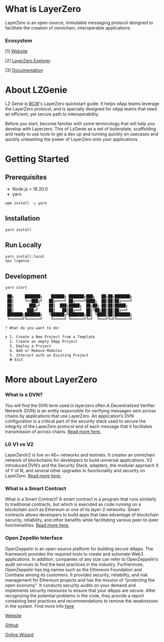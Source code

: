 # What is LayerZero
LayerZero is an open-source, immutable messaging protocol designed to facilitate the creation of omnichain, interoperable applications.

### Ecosystem
[1] <a href="https://layerzero.network/" target="_blank">Website</a>

[2] <a href="https://layerzeroscan.com/" target="_blank">LayerZero Explorer</a>

[3] <a href="https://docs.layerzero.network/v2/" target="_blank">Documentation</a>


# About LZGenie
LZ Genie is <a href="https://www.bcw.group/" target="_blank">BCW</a>'s LayerZero quickstart guide. It helps oApp teams leverage the LayerZero protocol, and is specially designed for oApp teams that need an efficient, yet secure path to interoperability.

Before you start, become familiar with some terminology that will help you develop with Layerzero.
This of LzGenie as a set of boilerplate, scaffolding and ready to use tools to get a dev up and running quickly on usecases and quickly unleashing the power of LayerZero onto your applications.

# Getting Started

## Prerequisites

- Node.js > 18.20.0
- yarn

```bash
npm install -g yarn
```

## Installation

```bash
yarn install
```

## Run Locally

```bash
yarn install:local
npx lzgenie
```

## Development

```bash
yarn start
```

```bash
 ██╗     ███████╗    ██████╗ ███████╗███╗   ██╗██╗███████╗
 ██║     ╚══███╔╝   ██╔════╝ ██╔════╝████╗  ██║██║██╔════╝
 ██║       ███╔╝    ██║  ███╗█████╗  ██╔██╗ ██║██║█████╗  
 ██║      ███╔╝     ██║   ██║██╔══╝  ██║╚██╗██║██║██╔══╝  
 ███████╗███████╗   ╚██████╔╝███████╗██║ ╚████║██║███████╗
 ╚══════╝╚══════╝    ╚═════╝ ╚══════╝╚═╝  ╚═══╝╚═╝╚══════╝

? What do you want to do?

❯ 1. Create a New Project from a Template
  2. Create an empty OApp Project
  3. Deploy a Project
  4. Add or Remove Modules
  5. Interact with an Existing Project
  ❌ Exit
```

# More about LayerZero

### What is a DVN?
You will find the DVN term used in layerzero often.A Decentralized Verifier Network (DVN) is an entity responsible for verifying messages sent across chains by applications that use LayerZero. An application’s DVN configuration is a critical part of the security stack used to secure the integrity of the LayerZero protocol and of each message that it facilitates transmission of across chains. 
<a href="https://medium.com/layerzero-official/layerzero-v2-explaining-dvns-02e08cce4e80" target="_blank">Read more here.</a>


### L0 V1 vs V2
LayerZeroV2 is live on 40+ networks and testnets. It creates an omnichain network of blockchains for developers to build universal applications. V2 introduced DVN’s and the Security Stack, adapters, the modular approach X of Y of N, and several other upgrades to functionality and security on LayerZero. 
<a href="https://medium.com/layerzero-official/introducing-layerzero-v2-076a9b3cb029" target="_blank">Read more here.</a>


### What is a Smart Contract
What is a Smart Contract?
A smart contract is a program that runs similarly to traditional contracts, but which is executed as code running on a blockchain such as Ethereum or one of its layer-2 networks. Smart contracts allows developers to build apps that take advantage of blockchain security, reliability, and other benefits while facilitating various peer-to-peer functionalities.
<a href="https://www.coinbase.com/en-gb/learn/crypto-basics/what-is-a-smart-contract" target="_blank"> 
Read more here.</a>


### Open Zepellin Interface
OpenZeppelin is an open-source platform for building secure dApps. The framework provides the required tools to create and automate Web3 applications. In addition, companies of any size can refer to OpenZeppelin’s audit services to find the best practices in the industry. Furthermore, OpenZeppelin has big names such as the Ethereum Foundation and Coinbase among its customers. It provides security, reliability, and risk management for Ethereum projects and has the mission of “protecting the open economy”. It conducts security audits on your demand and implements security measures to ensure that your dApps are secure. After recognizing the potential problems in the code, they provide a report containing best practices and recommendations to remove the weaknesses in the system.
Find more info <a href="https://moralis.io/what-is-openzeppelin-the-ultimate-guide/">here</a>

<a href="https://www.openzeppelin.com/" target="_blank">Website</a>

<a href="https://github.com/OpenZeppelin/openzeppelin-contracts" target="_blank">Github</a>

<a href="https://wizard.openzeppelin.com/#erc721" target="_blank">Online Wizard</a>
